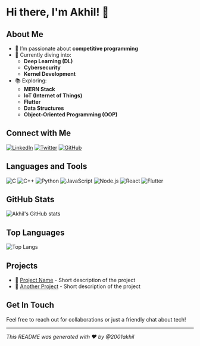# Hi there, I'm Akhil! 👋

## About Me
- 👀 I’m passionate about **competitive programming**
- 🌱 Currently diving into:
  - **Deep Learning (DL)**
  - **Cybersecurity**
  - **Kernel Development**
- 📚 Exploring:
  - **MERN Stack**
  - **IoT (Internet of Things)**
  - **Flutter**
  - **Data Structures**
  - **Object-Oriented Programming (OOP)**

## Connect with Me
[![LinkedIn](https://img.shields.io/badge/LinkedIn-0077B5?style=for-the-badge&logo=linkedin&logoColor=white)](https://www.linkedin.com/in/yourprofile)
[![Twitter](https://img.shields.io/badge/Twitter-1DA1F2?style=for-the-badge&logo=twitter&logoColor=white)](https://twitter.com/yourprofile)
[![GitHub](https://img.shields.io/badge/GitHub-100000?style=for-the-badge&logo=github&logoColor=white)](https://github.com/2001akhil)

## Languages and Tools
![C](https://img.shields.io/badge/C-00599C?style=for-the-badge&logo=c&logoColor=white)
![C++](https://img.shields.io/badge/C%2B%2B-00599C?style=for-the-badge&logo=c%2B%2B&logoColor=white)
![Python](https://img.shields.io/badge/Python-3776AB?style=for-the-badge&logo=python&logoColor=white)
![JavaScript](https://img.shields.io/badge/JavaScript-F7DF1E?style=for-the-badge&logo=javascript&logoColor=black)
![Node.js](https://img.shields.io/badge/Node.js-339933?style=for-the-badge&logo=nodedotjs&logoColor=white)
![React](https://img.shields.io/badge/React-20232A?style=for-the-badge&logo=react&logoColor=61DAFB)
![Flutter](https://img.shields.io/badge/Flutter-02569B?style=for-the-badge&logo=flutter&logoColor=white)

## GitHub Stats
![Akhil's GitHub stats](https://github-readme-stats.vercel.app/api?username=2001akhil&show_icons=true&theme=radical)

## Top Languages
![Top Langs](https://github-readme-stats.vercel.app/api/top-langs/?username=2001akhil&layout=compact&theme=radical)

## Projects
- 🔭 [Project Name](https://github.com/2001akhil/projectname) - Short description of the project
- 🌱 [Another Project](https://github.com/2001akhil/anotherproject) - Short description of the project

## Get In Touch
Feel free to reach out for collaborations or just a friendly chat about tech!

---

_This README was generated with ❤️ by @2001akhil_
